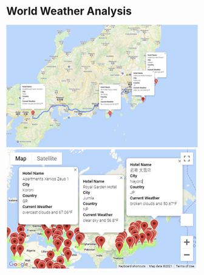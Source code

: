 <h1>World Weather Analysis</h1>
<img src = "Vacation_Search/WeatherPy_travel_map_markers.PNG"></img>
<img src = "Vacation_Search/WeatherPy_vacation_map.PNG"></img>

